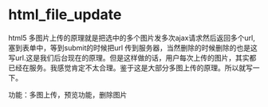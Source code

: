# html_file_update
<p>html5 多图片上传的原理就是把选中的多个图片发多次ajax请求然后返回多个url,塞到表单中，等到submit的时候把url 传到服务器，当然删除的时候删除的也是这写url.这是我们后台现在的原理。但是这样做的话，用户每次上传的图片，其实都已经在服务。我感觉肯定不太合理。鉴于这是大部分多图上传的原理。所以就写一下。</p>
<p>功能：多图上传，预览功能，删除图片</p>
